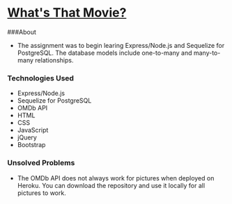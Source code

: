 # [What's That Movie?](https://ga-omdb.herokuapp.com/)
###About
* The assignment was to begin learing Express/Node.js and Sequelize for PostgreSQL. The database models include one-to-many and many-to-many relationships.

### Technologies Used
* Express/Node.js
* Sequelize for PostgreSQL
* OMDb API
* HTML
* CSS
* JavaScript
* jQuery
* Bootstrap

### Unsolved Problems
* The OMDb API does not always work for pictures when deployed on Heroku. You can download the repository and use it locally for all pictures to work.
